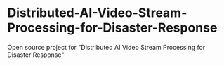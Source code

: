 # Distributed-AI-Video-Stream-Processing-for-Disaster-Response
Open source project for "Distributed AI Video Stream Processing for Disaster Response"
